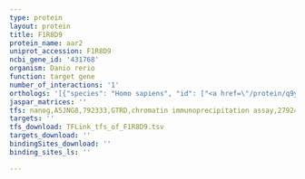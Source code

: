 ```yaml
---
type: protein
layout: protein
title: F1R8D9
protein_name: aar2
uniprot_accession: F1R8D9
ncbi_gene_id: '431768'
organism: Danio rerio
function: target gene
number_of_interactions: '1'
orthologs: '[{"species": "Homo sapiens", "id": ["<a href=\"/protein/q9y312\">Q9Y312</a>"]}, {"species": "Mus musculus", "id": ["<a href=\"/protein/q9d2v5\">Q9D2V5</a>"]}, {"species": "Rattus norvegicus", "id": ["<a href=\"/protein/b1wc03\">B1WC03</a>"]}, {"species": "Drosophila melanogaster", "id": ["<a href=\"/protein/q9vea6\">Q9VEA6</a>"]}, {"species": "Caenorhabditis elegans", "id": ["<a href=\"/protein/q09305\">Q09305</a>"]}]'
jaspar_matrices: ''
tfs: nanog,A5JNG8,792333,GTRD,chromatin immunoprecipitation assay,27924024%5Buid%5D,No
targets: ''
tfs_download: TFLink_tfs_of_F1R8D9.tsv
targets_download: ''
bindingSites_download: ''
binding_sites_ls: ''

---
```

